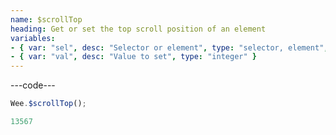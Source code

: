 ```yaml
---
name: $scrollTop
heading: Get or set the top scroll position of an element
variables:
- { var: "sel", desc: "Selector or element", type: "selector, element", req: true }
- { var: "val", desc: "Value to set", type: "integer" }
---
```


---code---

```javascript
Wee.$scrollTop();
```

```javascript
13567
```
